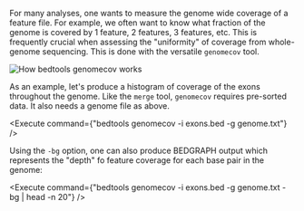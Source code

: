<script>
import Execute from "$components/Execute.svelte";
import Image from "$components/Image.svelte";
</script>

For many analyses, one wants to measure the genome wide coverage of a feature file. For example, we often want to know what fraction of the genome is covered by 1 feature, 2 features, 3 features, etc. This is frequently crucial when assessing the "uniformity" of coverage from whole-genome sequencing. This is done with the versatile `genomecov` tool.

<Image src="https://bedtools.readthedocs.io/en/latest/_images/genomecov-glyph.png" alt="How bedtools genomecov works" />

As an example, let's produce a histogram of coverage of the exons throughout the genome. Like the `merge` tool, `genomecov` requires pre-sorted data. It also needs a genome file as above.

<Execute command={"bedtools genomecov -i exons.bed -g genome.txt"} />

Using the `-bg` option, one can also produce BEDGRAPH output which represents the "depth" fo feature coverage for each base pair in the genome:

<Execute command={"bedtools genomecov -i exons.bed -g genome.txt -bg | head -n 20"} />
